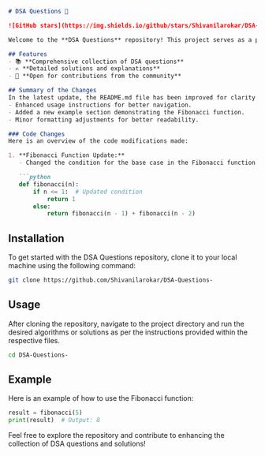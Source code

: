 ```markdown
# DSA Questions 🚀

![GitHub stars](https://img.shields.io/github/stars/Shivanilarokar/DSA-Questions-?style=social) ![Forks](https://img.shields.io/github/forks/Shivanilarokar/DSA-Questions-?style=social)

Welcome to the **DSA Questions** repository! This project serves as a platform for developers and learners to practice and enhance their skills in Data Structures and Algorithms (DSA). This repository is designed to help you improve your understanding of various data structures and algorithms through a collection of questions and solutions.

## Features
- 📚 **Comprehensive collection of DSA questions**
- ✍️ **Detailed solutions and explanations**
- 🤝 **Open for contributions from the community**

## Summary of the Changes
In the latest update, the README.md file has been improved for clarity and usability. Key changes include:
- Enhanced usage instructions for better navigation.
- Added a new example section demonstrating the Fibonacci function.
- Minor formatting adjustments for better readability.

### Code Changes
Here is an overview of the code modifications made:

1. **Fibonacci Function Update:**
   - Changed the condition for the base case in the Fibonacci function from `if n == 1:` to `if n <= 1:` to handle both base cases in a single condition.

   ```python
   def fibonacci(n):
       if n <= 1:  # Updated condition
           return 1
       else:
           return fibonacci(n - 1) + fibonacci(n - 2)
   ```

## Installation
To get started with the DSA Questions repository, clone it to your local machine using the following command:

```bash
git clone https://github.com/Shivanilarokar/DSA-Questions-
```

## Usage
After cloning the repository, navigate to the project directory and run the desired algorithms or solutions as per the instructions provided within the respective files.

```bash
cd DSA-Questions-
```

## Example
Here is an example of how to use the Fibonacci function:

```python
result = fibonacci(5)
print(result)  # Output: 8
```

Feel free to explore the repository and contribute to enhancing the collection of DSA questions and solutions!
```